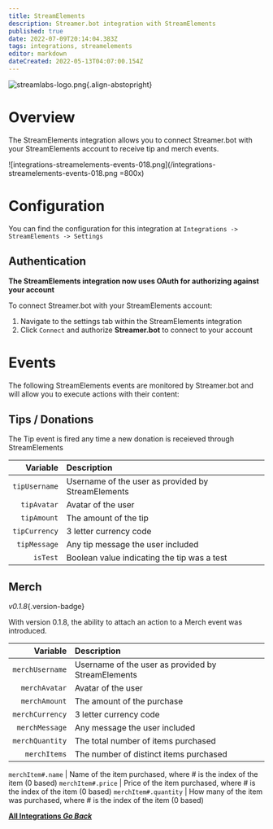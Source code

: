 ```yaml
---
title: StreamElements
description: Streamer.bot integration with StreamElements
published: true
date: 2022-07-09T20:14:04.383Z
tags: integrations, streamelements
editor: markdown
dateCreated: 2022-05-13T04:07:00.154Z
---
```


![streamlabs-logo.png](https://streamer.bot/img/integrations/streamelements.png){.align-abstopright}
# Overview

The StreamElements integration allows you to connect Streamer.bot with your StreamElements account to receive tip and merch events.

![integrations-streamelements-events-018.png](/integrations-streamelements-events-018.png =800x)

# Configuration

You can find the configuration for this integration at `Integrations -> StreamElements -> Settings`

## Authentication
**The StreamElements integration now uses OAuth for authorizing against your account**

To connect Streamer.bot with your StreamElements account:
1. Navigate to the settings tab within the StreamElements integration
2. Click `Connect` and authorize **Streamer.bot** to connect to your account

# Events
The following StreamElements events are monitored by Streamer.bot and will allow you to execute actions with their content:

## Tips / Donations

The Tip event is fired any time a new donation is receieved through StreamElements

| Variable | Description |
|---------:|:------------|
`tipUsername` | Username of the user as provided by StreamElements
`tipAvatar` | Avatar of the user
`tipAmount` | The amount of the tip
`tipCurrency` | 3 letter currency code
`tipMessage` | Any tip message the user included
`isTest` | Boolean value indicating the tip was a test |  `True`/`False`

## Merch
*v0.1.8*{.version-badge}

With version 0.1.8, the ability to attach an action to a Merch event was introduced.

| Variable | Description |
|---------:|:------------|
`merchUsername` | Username of the user as provided by StreamElements
`merchAvatar` | Avatar of the user
`merchAmount` | The amount of the purchase
`merchCurrency` | 3 letter currency code
`merchMessage` | Any message the user included
`merchQuantity` | The total number of items purchased
`merchItems` | The number of distinct items purchased

`merchItem#.name` | Name of the item purchased, where # is the index of the item (0 based)
`merchItem#.price` | Price of the item purchased, where # is the index of the item (0 based)
`merchItem#.quantity` | How many of the item was purchased, where # is the index of the item (0 based)


<div class="btn-grid">
  
  [<i class="mdi mdi-chevron-left"></i> **All Integrations *Go Back***](/en/Integrations)
  
</div>
